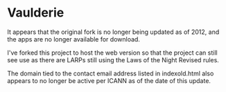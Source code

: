 Vaulderie
=========

It appears that the original fork is no longer being updated as of 2012, and the apps are no longer available for download. 

I've forked this project to host the web version so that the project can still see use as there are LARPs still using the Laws of the Night Revised rules.

The domain tied to the contact email address listed in indexold.html also appears to no longer be active per ICANN as of the date of this update.
